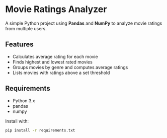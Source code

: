 # Movie Ratings Analyzer

A simple Python project using **Pandas** and **NumPy** to analyze movie ratings from multiple users.

## Features
- Calculates average rating for each movie
- Finds highest and lowest rated movies
- Groups movies by genre and computes average ratings
- Lists movies with ratings above a set threshold

## Requirements
- Python 3.x
- pandas
- numpy

Install with:
```bash
pip install -r requirements.txt
